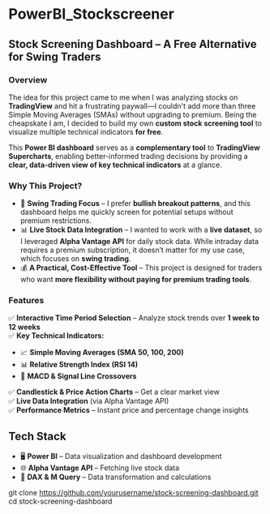 # PowerBI_Stockscreener
## **Stock Screening Dashboard – A Free Alternative for Swing Traders**

### **Overview**

The idea for this project came to me when I was analyzing stocks on **TradingView** and hit a frustrating paywall—I couldn't add more than three Simple Moving Averages (SMAs) without upgrading to premium. Being the cheapskate I am, I decided to build my own **custom stock screening tool** to visualize multiple technical indicators **for free**.

This **Power BI dashboard** serves as a **complementary tool** to **TradingView Supercharts**, enabling better-informed trading decisions by providing a **clear, data-driven view of key technical indicators** at a glance.

### **Why This Project?**

- 🚀 **Swing Trading Focus** – I prefer **bullish breakout patterns**, and this dashboard helps me quickly screen for potential setups without premium restrictions.
- 📊 **Live Stock Data Integration** – I wanted to work with a **live dataset**, so I leveraged **Alpha Vantage API** for daily stock data. While intraday data requires a premium subscription, it doesn’t matter for my use case, which focuses on **swing trading**.
- 💰 **A Practical, Cost-Effective Tool** – This project is designed for traders who want **more flexibility without paying for premium trading tools**.

### **Features**

✅ **Interactive Time Period Selection** – Analyze stock trends over **1 week to 12 weeks**  
✅ **Key Technical Indicators:**
- 📈 **Simple Moving Averages (SMA 50, 100, 200)**
- 📊 **Relative Strength Index (RSI 14)**
- 🔄 **MACD & Signal Line Crossovers**  

✅ **Candlestick & Price Action Charts** – Get a clear market view  
✅ **Live Data Integration** (via Alpha Vantage API)  
✅ **Performance Metrics** – Instant price and percentage change insights  

## **Tech Stack**
- 🖥 **Power BI** – Data visualization and dashboard development  
- 🌐 **Alpha Vantage API** – Fetching live stock data  
- 🔢 **DAX & M Query** – Data transformation and calculations  

git clone https://github.com/yourusername/stock-screening-dashboard.git
cd stock-screening-dashboard
 
